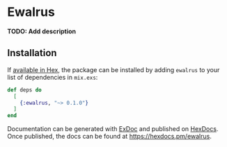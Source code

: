 # Ewalrus

**TODO: Add description**

## Installation

If [available in Hex](https://hex.pm/docs/publish), the package can be installed
by adding `ewalrus` to your list of dependencies in `mix.exs`:

```elixir
def deps do
  [
    {:ewalrus, "~> 0.1.0"}
  ]
end
```

Documentation can be generated with [ExDoc](https://github.com/elixir-lang/ex_doc)
and published on [HexDocs](https://hexdocs.pm). Once published, the docs can
be found at <https://hexdocs.pm/ewalrus>.

